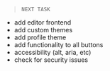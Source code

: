 
> `NEXT TASK`
* add editor frontend
* add custom themes
* add profile theme
* add functionality to all buttons
* accessibility (alt, aria, etc)
* check for security issues
 